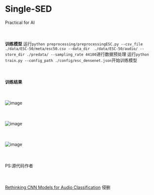 # Single-SED
Practical for AI
<br><br><br><br>
**训练模型**
运行`python preprocessing/preprocessingESC.py --csv_file ./data/ESC-50/meta/esc50.csv --data_dir  ./data/ESC-50/audio/ --store_dir ./predata/ --sampling_rate 44100`进行数据预处理
运行`python train.py --config_path ./config/esc_densenet.json`开始训练模型
<br><br><br><br>
**训练结果**
<br><br><br><br>
![image](https://github.com/flysmart/Single-SED/assets/66983043/908bf9e5-5345-453b-b63b-7603b0ba524f#pic_center)
<br><br><br><br>
![image](https://github.com/flysmart/Single-SED/assets/66983043/30afd1c9-f788-43c9-9e44-dec57774c7d6#pic_center)
<br><br><br><br>
![image](https://github.com/flysmart/Single-SED/assets/66983043/41fda1e3-a0f0-4cba-adef-20a6bdcb20eb#pic_center)
<br><br><br><br>
PS:源代码作者
<br><br><br><br>
[Rethinking CNN Models for Audio Classification](https://github.com/kamalesh0406/Audio-Classification)
侵删
